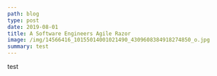 ```yaml
---
path: blog
type: post
date: 2019-08-01
title: A Software Engineers Agile Razor
image: /img/14566416_10155014001021490_4309608384918274850_o.jpg
summary: test
---
```

test
